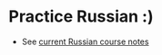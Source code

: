 # Practice Russian :)

- See [current Russian course notes](https://github.com/hlltarakci/my_small_world_of_curiosity/blob/main/russian/russian_onsite_course_false_beginner.md)

